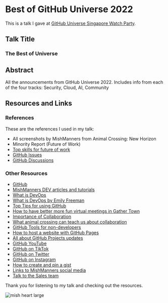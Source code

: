 # Best of GitHub Universe 2022

This is a talk I gave at [GitHub Universe Singapore Watch Party](https://resources.github.com/universe-2022-singapore-watch-party/).



## Talk Title

### The Best of Universe

## Abstract

All the announcements from GitHub Universe 2022. Includes info from each of the four tracks: Security, Cloud, AI, Community

## Resources and Links

### References

These are the references I used in my talk:

- All screenshots by MishManners from Animal Crossing: New Horizon
- Minority Report (Future of Work)
- [Top skills for future of work](https://learning.linkedin.com/blog/top-skills/the-skills-companies-need-most-in-2020and-how-to-learn-them)
- [GitHub Issues](https://github.com/features/issues/)
- [GitHub Discussions](https://github.com/features/discussions)

### Other Resources

- [GitHub](https://github.com)
- [MishManners DEV articles and tutorials](https://dev.to/mishmanners)
- [What is DevOps](https://dev.to/mishmanners/the-pillars-of-devops-what-is-a-devops-engineer-3i8m)
- [What is DevOps by Emily Freeman](https://youtu.be/kBV8gPVZNEE)
- [Top Tips for using GitHub](https://dev.to/mishmanners/top-tips-for-using-github-l4m)
- [How to have better more fun virtual meetings in Gather Town](https://dev.to/mishmanners/how-to-have-better-more-fun-virtual-meetings-with-gather-town-cn9)
- [Importance of Collaboration](https://dev.to/mishmanners/the-importance-of-collaboration-a-devops-pillar-253d)
- [What animal crossing can teach us about collaboration](https://dev.to/mishmanners/drop-the-code-for-just-a-moment-what-animal-crossing-can-teach-you-about-teamwork-50e7)
- [GitHub Tools for non-developers](https://dev.to/mishmanners/githubs-non-code-features-exploring-more-of-github-and-encouraging-your-non-dev-friends-1j1l)
- [How to host a website with GitHub Pages](https://dev.to/github/how-to-use-github-pages-to-host-your-website-even-with-multiple-repos-27k2)
- [All about GitHub Projects updates](https://youtu.be/MYNIXz9iViU)
- [GitHub YouTube](https://youtube.com/c/github)
- [GitHub on TikTok](https://tiktok.com/github)
- [GitHub on Twitter](https://twitter.com/github)
- [GitHub on Instagram](https://instagram.com/github)
- [How to create and pin a gist](https://dev.to/mishmanners/how-to-create-and-pin-a-gist-on-github-16p0)
- [Links to MishManners social media](https://mishmanners.info)
- [Talk to the Sales team](https://github.com/enterprise/contact)


Thank you for listening to my talk and checking out the resources.

![mish heart large](https://user-images.githubusercontent.com/36594527/195619762-82827b2e-bfdd-49b6-b8df-5b9e15f4f044.png)
